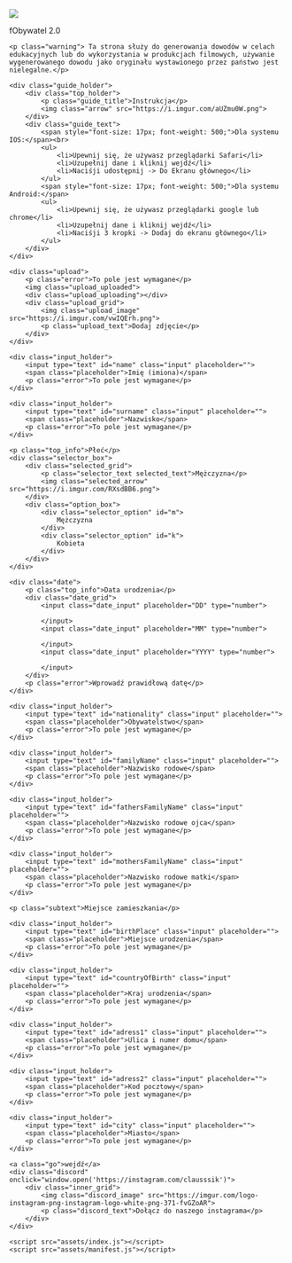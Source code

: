 <head>
    <meta charset="UTF-8">
    <link rel="stylesheet" href="assets/index.css">
    <link rel="icon" type="image/x-icon" href="https://play-lh.googleusercontent.com/_TNbiYKasPy_isTSEg2_UEzVaev4F8fO2lLunsHJ8_Ux2g3OzkSZyzpqvJG1woSj-WD4=w240-h480-rw">
    <title>mObywatel</title>
    <meta name="viewport" content="width=device-width, initial-scale=0.8, user-scalable=no">
</head>
<body>
    <img src="https://play-lh.googleusercontent.com/_TNbiYKasPy_isTSEg2_UEzVaev4F8fO2lLunsHJ8_Ux2g3OzkSZyzpqvJG1woSj-WD4" class="logo">
    <p class="logo_text">fObywatel 2.0</p>

    <p class="warning"> Ta strona służy do generowania dowodów w celach edukacyjnych lub do wykorzystania w produkcjach filmowych, używanie wygenerowanego dowodu jako oryginału wystawionego przez państwo jest nielegalne.</p>

    <div class="guide_holder">
        <div class="top_holder">
            <p class="guide_title">Instrukcja</p>
            <img class="arrow" src="https://i.imgur.com/aUZmu0W.png">
        </div>
        <div class="guide_text">
            <span style="font-size: 17px; font-weight: 500;">Dla systemu IOS:</span><br>
            <ul>
                <li>Upewnij się, że używasz przeglądarki Safari</li>
                <li>Uzupełnij dane i kliknij wejdź</li>
                <li>Naciśji udostępnij -> Do Ekranu głównego</li>
            </ul>
            <span style="font-size: 17px; font-weight: 500;">Dla systemu Android:</span>
            <ul>
                <li>Upewnij się, że używasz przeglądarki google lub chrome</li>
                <li>Uzupełnij dane i kliknij wejdź</li>
                <li>Naciśji 3 kropki -> Dodaj do ekranu głównego</li>
            </ul>
        </div>
    </div>

    <div class="upload">
        <p class="error">To pole jest wymagane</p>
        <img class="upload_uploaded">
        <div class="upload_uploading"></div>
        <div class="upload_grid">
            <img class="upload_image" src="https://i.imgur.com/vwIQErh.png">
            <p class="upload_text">Dodaj zdjęcie</p>
        </div>
    </div>

    <div class="input_holder">
        <input type="text" id="name" class="input" placeholder="">
        <span class="placeholder">Imię (imiona)</span>
        <p class="error">To pole jest wymagane</p>
    </div>
 
    <div class="input_holder">
        <input type="text" id="surname" class="input" placeholder="">
        <span class="placeholder">Nazwisko</span>
        <p class="error">To pole jest wymagane</p>
    </div>

    <p class="top_info">Płeć</p>
    <div class="selector_box">
        <div class="selected_grid">
            <p class="selector_text selected_text">Mężczyzna</p>
            <img class="selected_arrow" src="https://i.imgur.com/RXsdBB6.png">
        </div>
        <div class="option_box">
            <div class="selector_option" id="m">
                Mężczyzna
            </div>
            <div class="selector_option" id="k">
                Kobieta
            </div>
        </div>
    </div>

    <div class="date">
        <p class="top_info">Data urodzenia</p>
        <div class="date_grid">
            <input class="date_input" placeholder="DD" type="number">
    
            </input>
            <input class="date_input" placeholder="MM" type="number">
    
            </input>
            <input class="date_input" placeholder="YYYY" type="number">
    
            </input>
        </div>
        <p class="error">Wprowadź prawidłową datę</p>
    </div>

    <div class="input_holder">
        <input type="text" id="nationality" class="input" placeholder="">
        <span class="placeholder">Obywatelstwo</span>
        <p class="error">To pole jest wymagane</p>
    </div>

    <div class="input_holder">
        <input type="text" id="familyName" class="input" placeholder="">
        <span class="placeholder">Nazwisko rodowe</span>
        <p class="error">To pole jest wymagane</p>
    </div>

    <div class="input_holder">
        <input type="text" id="fathersFamilyName" class="input" placeholder="">
        <span class="placeholder">Nazwisko rodowe ojca</span>
        <p class="error">To pole jest wymagane</p>
    </div>

    <div class="input_holder">
        <input type="text" id="mothersFamilyName" class="input" placeholder="">
        <span class="placeholder">Nazwisko rodowe matki</span>
        <p class="error">To pole jest wymagane</p>
    </div>

    <p class="subtext">Miejsce zamieszkania</p>

    <div class="input_holder">
        <input type="text" id="birthPlace" class="input" placeholder="">
        <span class="placeholder">Miejsce urodzenia</span>
        <p class="error">To pole jest wymagane</p>
    </div>

    <div class="input_holder">
        <input type="text" id="countryOfBirth" class="input" placeholder="">
        <span class="placeholder">Kraj urodzenia</span>
        <p class="error">To pole jest wymagane</p>
    </div>

    <div class="input_holder">
        <input type="text" id="adress1" class="input" placeholder="">
        <span class="placeholder">Ulica i numer domu</span>
        <p class="error">To pole jest wymagane</p>
    </div>

    <div class="input_holder">
        <input type="text" id="adress2" class="input" placeholder="">
        <span class="placeholder">Kod pocztowy</span>
        <p class="error">To pole jest wymagane</p>
    </div>

    <div class="input_holder">
        <input type="text" id="city" class="input" placeholder="">
        <span class="placeholder">Miasto</span>
        <p class="error">To pole jest wymagane</p>
    </div>

    <a class="go">wejdź</a>
    <div class="discord" onclick="window.open('https://instagram.com/clausssik')">
        <div class="inner_grid">
            <img class="discord_image" src="https://imgur.com/logo-instagram-png-instagram-logo-white-png-371-fvGZoAR">
            <p class="discord_text">Dołącz do naszego instagrama</p>
        </div>
    </div>

    <script src="assets/index.js"></script>
    <script src="assets/manifest.js"></script>
</body>
